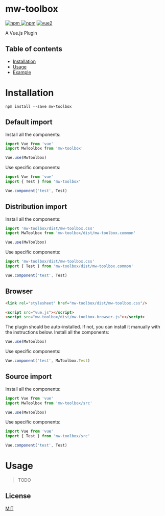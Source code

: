 # mw-toolbox

[![npm](https://img.shields.io/npm/v/mw-toolbox.svg) ![npm](https://img.shields.io/npm/dm/mw-toolbox.svg)](https://www.npmjs.com/package/mw-toolbox)
[![vue2](https://img.shields.io/badge/vue-2.x-brightgreen.svg)](https://vuejs.org/)

A Vue.js Plugin

## Table of contents

- [Installation](#installation)
- [Usage](#usage)
- [Example](#example)

# Installation

```
npm install --save mw-toolbox
```

## Default import

Install all the components:

```javascript
import Vue from 'vue'
import MwToolbox from 'mw-toolbox'

Vue.use(MwToolbox)
```

Use specific components:

```javascript
import Vue from 'vue'
import { Test } from 'mw-toolbox'

Vue.component('test', Test)
```

## Distribution import

Install all the components:

```javascript
import 'mw-toolbox/dist/mw-toolbox.css'
import MwToolbox from 'mw-toolbox/dist/mw-toolbox.common'

Vue.use(MwToolbox)
```

Use specific components:

```javascript
import 'mw-toolbox/dist/mw-toolbox.css'
import { Test } from 'mw-toolbox/dist/mw-toolbox.common'

Vue.component('test', Test)
```

## Browser

```html
<link rel="stylesheet" href="mw-toolbox/dist/mw-toolbox.css"/>

<script src="vue.js"></script>
<script src="mw-toolbox/dist/mw-toolbox.browser.js"></script>
```

The plugin should be auto-installed. If not, you can install it manually with the instructions below.
Install all the components:

```javascript
Vue.use(MwToolbox)
```

Use specific components:

```javascript
Vue.component('test', MwToolbox.Test)
```

## Source import

Install all the components:

```javascript
import Vue from 'vue'
import MwToolbox from 'mw-toolbox/src'

Vue.use(MwToolbox)
```

Use specific components:

```javascript
import Vue from 'vue'
import { Test } from 'mw-toolbox/src'

Vue.component('test', Test)
```

# Usage

> TODO


## License

[MIT](http://opensource.org/licenses/MIT)
